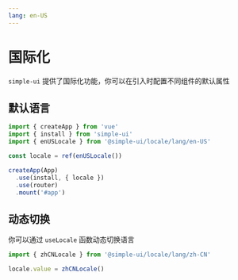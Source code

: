 ```yaml
---
lang: en-US
---
```


# 国际化

`simple-ui` 提供了国际化功能，你可以在引入时配置不同组件的默认属性

## 默认语言

```ts
import { createApp } from 'vue'
import { install } from 'simple-ui'
import { enUSLocale } from '@simple-ui/locale/lang/en-US'

const locale = ref(enUSLocale())

createApp(App)
  .use(install, { locale })
  .use(router)
  .mount('#app')
```

## 动态切换

你可以通过 `useLocale` 函数动态切换语言

```ts
import { zhCNLocale } from '@simple-ui/locale/lang/zh-CN'

locale.value = zhCNLocale()
```
